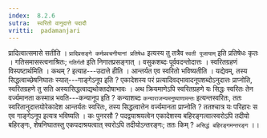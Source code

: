 ```yaml
---
index:  8.2.6
sutra:  स्वरितो वानुदात्ते पदादौ
vritti:  padamanjari
---
```


प्रादित्वात्समासे सतीति । `प्रादिप्रसङ्गे कर्मप्रवचनीयानां प्रतिषेधः` इत्यस्य तु तत्रैव `स्वती पूजायाम्` इति प्रतिषेधः कृतः । गतिसमासस्त्वनाश्रितः; `गतिर्गतौ` इति निगातप्रसङ्गात् । वसुकशब्दः पूर्ववदन्तोदात्तः ।
स्वरितग्रहणं विस्पष्टार्थमिति । कथम् ? इत्याह---उदात्ते हीति । आन्तर्यत एव स्वरितो भविष्यतीति । यद्येवम्, तस्य सिद्धत्वाच्छेषनिघातः स्यात्---गाङ्गेऽनूप इति ? एकादेशस्य परं प्रत्यादिवद्भावादनूपशब्दोऽनुदात्तः प्राप्नोति, स्वरितग्रहणे तु सति अस्यासिद्धत्वाद्यथोक्तदोषाभावः । अथ क्रियमाणेऽपि स्वरितग्रहणे यः सिद्धः स्वरितः तेन वर्ज्यमानता कस्मान्न भवति---कन्यानूप इति ? कन्याशब्दः `कन्याराजन्यमनुष्याणामन्तः` इत्यन्तस्वरितः, ततः स्वरितानुदात्तयोरेकादेश आन्तर्यतः स्वरितः, तस्य सिद्धत्वात्तेन वर्ज्यमानता प्राप्नोति ? ततश्चात्र यः परिहारः स एव गाङ्गेऽनूप इत्यत्र भविष्यति । कः पुनरसौ ? पदद्वयाश्रयत्वेन एकादेशस्य बहिरङ्गत्वात्स्वरोऽपि तदीयो बहिरङ्गः, शेषनिघातस्तु एकपदाश्रयत्वात् स्वरोऽपि तदीयोऽन्तरङ्गः; ततः किम् ? `असिद्धं बहिरङ्गमन्तरङ्ग` ।।
